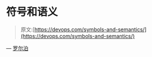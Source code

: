 # 符号和语义

> 原文:[https://devops.com/symbols-and-semantics/](https://devops.com/symbols-and-semantics/)

— [罗尔泊](https://devops.com/author/breselman/)